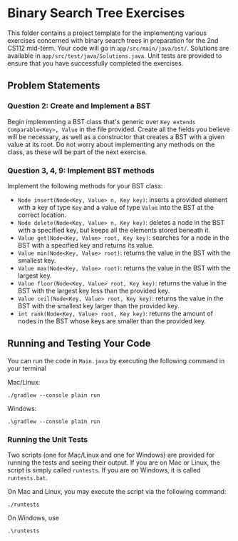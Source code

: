 # Binary Search Tree Exercises

This folder contains a project template for the implementing various exercises concerned with binary search trees
in preparation for the 2nd CS112 mid-term. Your code will go in `app/src/main/java/bst/`. Solutions are available
in `app/src/test/java/Solutions.java`. Unit tests are provided to ensure that you have successfully completed the exercises.

## Problem Statements

### Question 2: Create and Implement a BST

Begin implementing a BST class that's generic over `Key extends Comparable<Key>, Value` in the file provided. Create all the fields you believe will be necessary, as well
as a constructor that creates a BST with a given value at its root. Do not worry about implementing any methods on the class, as these
will be part of the next exercise.

### Question 3, 4, 9: Implement BST methods

Implement the following methods for your BST class:

* `Node insert(Node<Key, Value> n, Key key)`: inserts a provided element with a key of type `Key` and a value of type `Value` into the BST at the correct location.
* `Node delete(Node<Key, Value> n, Key key)`: deletes a node in the BST with a specified key, but keeps all the elements stored beneath it.
* `Value get(Node<Key, Value> root, Key key)`: searches for a node in the BST with a specified key and returns its value.
* `Value min(Node<Key, Value> root)`: returns the value in the BST with the smallest key.
* `Value max(Node<Key, Value> root)`: returns the value in the BST with the largest key.
* `Value floor(Node<Key, Value> root, Key key)`: returns the value in the BST with the largest key less than the provided key.
* `Value ceil(Node<Key, Value> root, Key key)`: returns the value in the BST with the smallest key larger than the provided key.
* `int rank(Node<Key, Value> root, Key key)`: returns the amount of nodes in the BST whose keys are smaller than the provided key.

## Running and Testing Your Code

You can run the code in `Main.java` by executing the following command in your terminal

Mac/Linux:
```
./gradlew --console plain run
```

Windows:
```
.\gradlew --console plain run
```

### Running the Unit Tests

Two scripts (one for Mac/Linux and one for Windows) are provided for running the tests and seeing their output. If
you are on Mac or Linux, the script is simply called `runtests`. If you are on Windows, it is called `runtests.bat`.

On Mac and Linux, you may execute the script via the following command:
```
./runtests
```

On Windows, use
```
.\runtests
```
